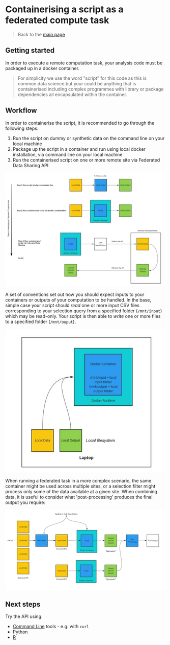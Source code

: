 # Containerising a script as a federated compute task

> Back to the [main page](./User_Guide.md)

## Getting started

In order to execute a remote computation task, your analysis code must be packaged up in a docker container. 

> For simplicity we use the word "script" for this code as this is common data science but your could be anything that is containerised including complex programmes with library or package dependencies all encapsulated within the container.

## Workflow

In order to containerise the script, it is recommended to go through the following steps:

1. Run the script on dummy or synthetic data on the command line on your local machine
2. Package up the script in a container and run using local docker installation, via command line on your local machine
3. Run the containerised script on one or more remote site via Federated Data Sharing API

![Developing a containerised script](./sketch_process.jpg)

A set of conventions set out how you should expect inputs to your containers or outputs of your computation to be handled. In the base, simple case your script should *read* one or more input CSV files corresponding to your selection query from a specified folder (`/mnt/input`) which may be read-only. Your script is then able to *write* one or more files to a specified folder (`/mnt/ouput`).

![Reading and writing from the container](./sketch_docker.jpg)

When running a federated task in a more complex scenario, the same container might be used across multiple sites, or a selection filter might process only some of the data available at a given site. When combining data, it is useful to consider what 'post-processing' produces the final output you require:

![Overview](./sketch_full.jpg)

## Next steps

Try the API using:

- [Command Line](./User_Guide_CLI.md) tools - e.g. with `curl`
- [Python](./User_Guide_Python.md)
- [R](./User_Guide_R.md)
